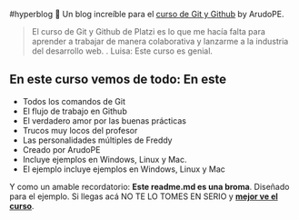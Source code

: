 #hyperblog 💚
Un blog increíble para el [curso de Git y Github](https://platzi.com/clases/git-github/ "curso de Git y Github") by ArudoPE.
>El curso de Git y Github de Platzi es lo que me hacía falta para aprender a trabajar de manera colaborativa y lanzarme a la industria del desarrollo web.
> . Luisa: Este curso es genial.

## En este curso vemos de todo: En este
* Todos los comandos de Git
* El flujo de trabajo en Github
* El verdadero amor por las buenas prácticas
* Trucos muy locos del profesor
* Las personalidades múltiples de Freddy
* Creado por ArudoPE
* Incluye ejemplos en Windows, Linux y Mac.
* El ejemplo incluye ejemplos en Windows, Linux y Mac

Y como un amable recordatorio: **Este readme.md es una broma**. Diseñado para el ejemplo. Si llegas acá NO TE LO TOMES EN SERIO y [**mejor ve el curso**](https://platzi.com/clases/git-github/ "mejor ve el curso").
